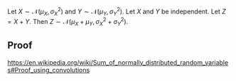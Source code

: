 Let $X \sim \mathcal{N}(\mu_X, \sigma_X^2)$ and $Y \sim \mathcal{N}(\mu_Y, \sigma_Y^2)$.
Let $X$ and $Y$ be independent. Let $Z = X + Y$.
Then $Z \sim \mathcal{N}(\mu_X + \mu_Y, \sigma_X^2 + \sigma_Y^2)$.

## Proof

<https://en.wikipedia.org/wiki/Sum_of_normally_distributed_random_variables#Proof_using_convolutions>
